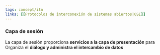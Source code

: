 ```yaml
---
tags: concept/itn
links: [[Protocolos de interconexión de sistemas abiertos|OSI]]
---
```


### Capa de sesión
La capa de sesión proporciona **servicios a la capa de presentación** para Organiza el **diálogo y administra el intercambio de datos**